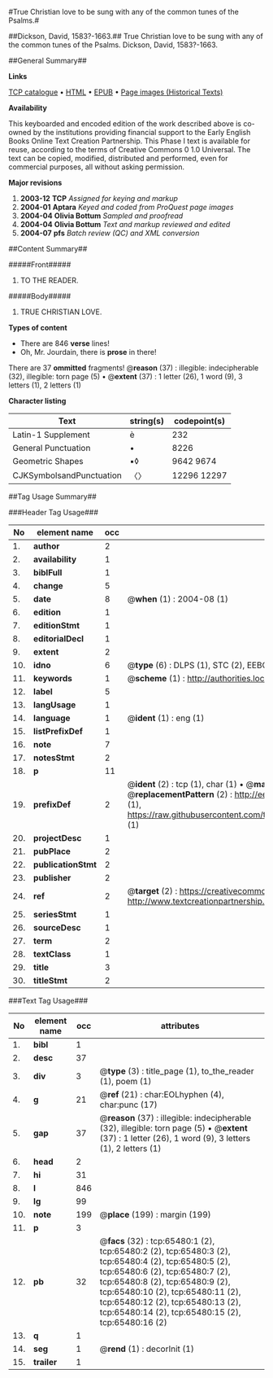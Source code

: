 #True Christian love to be sung with any of the common tunes of the Psalms.#

##Dickson, David, 1583?-1663.##
True Christian love to be sung with any of the common tunes of the Psalms.
Dickson, David, 1583?-1663.

##General Summary##

**Links**

[TCP catalogue](http://www.ota.ox.ac.uk/tcp/)  • 
[HTML](http://tei.it.ox.ac.uk/tcp/Texts-HTML/free/A35/A35958.html)  • 
[EPUB](http://tei.it.ox.ac.uk/tcp/Texts-EPUB/free/A35/A35958.epub) • 
[Page images (Historical Texts)](https://data.historicaltexts.jisc.ac.uk/view?pubId=eebo-12670234e&pageId=eebo-12670234e-65480-1)

**Availability**

This keyboarded and encoded edition of the
	       work described above is co-owned by the institutions
	       providing financial support to the Early English Books
	       Online Text Creation Partnership. This Phase I text is
	       available for reuse, according to the terms of Creative
	       Commons 0 1.0 Universal. The text can be copied,
	       modified, distributed and performed, even for
	       commercial purposes, all without asking permission.

**Major revisions**

1. __2003-12__ __TCP__ *Assigned for keying and markup*
1. __2004-01__ __Aptara__ *Keyed and coded from ProQuest page images*
1. __2004-04__ __Olivia Bottum__ *Sampled and proofread*
1. __2004-04__ __Olivia Bottum__ *Text and markup reviewed and edited*
1. __2004-07__ __pfs__ *Batch review (QC) and XML conversion*

##Content Summary##

#####Front#####

1. TO THE READER.

#####Body#####

1. TRUE
CHRISTIAN
LOVE.

**Types of content**

  * There are 846 **verse** lines!
  * Oh, Mr. Jourdain, there is **prose** in there!

There are 37 **ommitted** fragments! 
 @__reason__ (37) : illegible: indecipherable (32), illegible: torn page (5)  •  @__extent__ (37) : 1 letter (26), 1 word (9), 3 letters (1), 2 letters (1)

**Character listing**


|Text|string(s)|codepoint(s)|
|---|---|---|
|Latin-1 Supplement|è|232|
|General Punctuation|•|8226|
|Geometric Shapes|▪◊|9642 9674|
|CJKSymbolsandPunctuation|〈〉|12296 12297|

##Tag Usage Summary##

###Header Tag Usage###

|No|element name|occ|attributes|
|---|---|---|---|
|1.|__author__|2||
|2.|__availability__|1||
|3.|__biblFull__|1||
|4.|__change__|5||
|5.|__date__|8| @__when__ (1) : 2004-08 (1)|
|6.|__edition__|1||
|7.|__editionStmt__|1||
|8.|__editorialDecl__|1||
|9.|__extent__|2||
|10.|__idno__|6| @__type__ (6) : DLPS (1), STC (2), EEBO-CITATION (1), OCLC (1), VID (1)|
|11.|__keywords__|1| @__scheme__ (1) : http://authorities.loc.gov/ (1)|
|12.|__label__|5||
|13.|__langUsage__|1||
|14.|__language__|1| @__ident__ (1) : eng (1)|
|15.|__listPrefixDef__|1||
|16.|__note__|7||
|17.|__notesStmt__|2||
|18.|__p__|11||
|19.|__prefixDef__|2| @__ident__ (2) : tcp (1), char (1)  •  @__matchPattern__ (2) : ([0-9\-]+):([0-9IVX]+) (1), (.+) (1)  •  @__replacementPattern__ (2) : http://eebo.chadwyck.com/downloadtiff?vid=$1&page=$2 (1), https://raw.githubusercontent.com/textcreationpartnership/Texts/master/tcpchars.xml#$1 (1)|
|20.|__projectDesc__|1||
|21.|__pubPlace__|2||
|22.|__publicationStmt__|2||
|23.|__publisher__|2||
|24.|__ref__|2| @__target__ (2) : https://creativecommons.org/publicdomain/zero/1.0/ (1), http://www.textcreationpartnership.org/docs/. (1)|
|25.|__seriesStmt__|1||
|26.|__sourceDesc__|1||
|27.|__term__|2||
|28.|__textClass__|1||
|29.|__title__|3||
|30.|__titleStmt__|2||


###Text Tag Usage###

|No|element name|occ|attributes|
|---|---|---|---|
|1.|__bibl__|1||
|2.|__desc__|37||
|3.|__div__|3| @__type__ (3) : title_page (1), to_the_reader (1), poem (1)|
|4.|__g__|21| @__ref__ (21) : char:EOLhyphen (4), char:punc (17)|
|5.|__gap__|37| @__reason__ (37) : illegible: indecipherable (32), illegible: torn page (5)  •  @__extent__ (37) : 1 letter (26), 1 word (9), 3 letters (1), 2 letters (1)|
|6.|__head__|2||
|7.|__hi__|31||
|8.|__l__|846||
|9.|__lg__|99||
|10.|__note__|199| @__place__ (199) : margin (199)|
|11.|__p__|3||
|12.|__pb__|32| @__facs__ (32) : tcp:65480:1 (2), tcp:65480:2 (2), tcp:65480:3 (2), tcp:65480:4 (2), tcp:65480:5 (2), tcp:65480:6 (2), tcp:65480:7 (2), tcp:65480:8 (2), tcp:65480:9 (2), tcp:65480:10 (2), tcp:65480:11 (2), tcp:65480:12 (2), tcp:65480:13 (2), tcp:65480:14 (2), tcp:65480:15 (2), tcp:65480:16 (2)|
|13.|__q__|1||
|14.|__seg__|1| @__rend__ (1) : decorInit (1)|
|15.|__trailer__|1||
